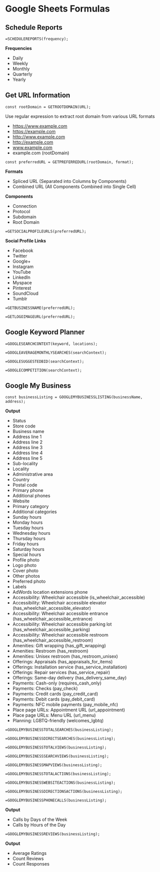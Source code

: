 # Google Sheets Formulas

## Schedule Reports

```=SCHEDULEREPORTS(frequency);```

**Frequencies**

* Daily
* Weekly
* Monthly
* Quarterly
* Yearly

## Get URL Information

```const rootDomain = GETROOTDOMAIN(URL);```

Use regular expression to extract root domain from various URL formats

* https://www.example.com
* https://example.com
* http://www.example.com
* http://example.com
* www.example.com
* example.com (rootDomain)

```const preferredURL = GETPREFERREDURL(rootDomain, format);```

**Formats**

* Spliced URL (Separated into Columns by Components)
* Combined URL (All Components Combined into Single Cell)

**Components**

* Connection
* Protocol
* Subdomain
* Root Domain

```=GETSOCIALPROFILEURLS(preferredURL);```

**Social Profile Links**

* Facebook
* Twitter
* Google+
* Instagram
* YouTube
* LinkedIn
* Myspace
* Pinterest
* SoundCloud
* Tumblr

```=GETBUSINESSNAME(preferredURL);```

```=GETLOGOIMAGEURL(preferredURL);```

## Google Keyword Planner

```=GOOGLESEARCHCONTEXT(keyword, locations);```

```=GOOGLEAVERAGEMONTHLYSEARCHES(searchContext);```

```=GOOGLESUGGESTEDBID(searchContext);```

```=GOOGLECOMPETITION(searchContext);```

## Google My Business

```const businessListing = GOOGLEMYBUSINESSLISTING(businessName, address);```

**Output**

* Status
* Store code
* Business name
* Address line 1
* Address line 2
* Address line 3
* Address line 4
* Address line 5
* Sub-locality
* Locality
* Administrative area
* Country
* Postal code
* Primary phone
* Additional phones
* Website
* Primary category
* Additional categories
* Sunday hours
* Monday hours
* Tuesday hours
* Wednesday hours
* Thursday hours
* Friday hours
* Saturday hours
* Special hours
* Profile photo
* Logo photo
* Cover photo
* Other photos
* Preferred photo
* Labels
* AdWords location extensions phone
* Accessibility: Wheelchair accessible (is_wheelchair_accessible)
* Accessibility: Wheelchair accessible elevator (has_wheelchair_accessible_elevator)
* Accessibility: Wheelchair accessible entrance (has_wheelchair_accessible_entrance)
* Accessibility: Wheelchair accessible parking lot (has_wheelchair_accessible_parking)
* Accessibility: Wheelchair accessible restroom (has_wheelchair_accessible_restroom)
* Amenities: Gift wrapping (has_gift_wrapping)
* Amenities: Restroom (has_restroom)
* Amenities: Unisex restroom (has_restroom_unisex)
* Offerings: Appraisals (has_appraisals_for_items)
* Offerings: Installation service (has_service_installation)
* Offerings: Repair services (has_service_repair)
* Offerings: Same-day delivery (has_delivery_same_day)
* Payments: Cash-only (requires_cash_only)
* Payments: Checks (pay_check)
* Payments: Credit cards (pay_credit_card)
* Payments: Debit cards (pay_debit_card)
* Payments: NFC mobile payments (pay_mobile_nfc)
* Place page URLs: Appointment URL (url_appointment)
* Place page URLs: Menu URL (url_menu)
* Planning: LGBTQ-friendly (welcomes_lgbtq)

```=GOOGLEMYBUSINESSTOTALSEARCHES(businessListing);```

```=GOOGLEMYBUSINESSDIRECTSEARCHES(businessListing);```

```=GOOGLEMYBUSINESSTOTALVIEWS(businessListing);```

```=GOOGLEMYBUSINESSSEARCHVIEWS(businessListing);```

```=GOOGLEMYBUSINESSMAPVIEWS(businessListing);```

```=GOOGLEMYBUSINESSTOTALACTIONS(businessListing);```

```=GOOGLEMYBUSINESSWEBSITEACTIONS(businessListing);```

```=GOOGLEMYBUSINESSDIRECTIONSACTIONS(businessListing);```

```=GOOGLEMYBUSINESSPHONECALLS(businessListing);```

**Output**

* Calls by Days of the Week
* Calls by Hours of the Day

```=GOOGLEMYBUSINESSREVIEWS(businessListing);```

**Output**

* Average Ratings
* Count Reviews
* Count Responses
